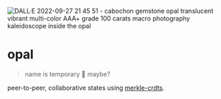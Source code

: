 ![DALL·E 2022-09-27 21 45 51 - cabochon gemstone opal  translucent vibrant multi-color  AAA+ grade  100 carats  macro photography  kaleidoscope inside the opal  ](https://user-images.githubusercontent.com/36933094/203710996-860c60cf-bddf-4c5b-b5c9-5b46d32f076f.png)

# opal
> name is temporary 🚧 maybe?

peer-to-peer, collaborative states using [merkle-crdts](https://research.protocol.ai/publications/merkle-crdts-merkle-dags-meet-crdts/).

